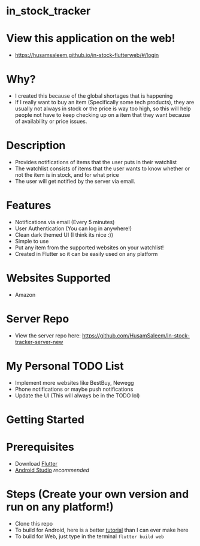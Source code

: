 # in_stock_tracker

# View this application on the web!
- https://husamsaleem.github.io/in-stock-flutterweb/#/login

# Why?
- I created this because of the global shortages that is happening
- If I really want to buy an item (Specifically some tech products), they are usually not always in stock or the price is way too high, so this will help people not have to keep checking up on a item that they want because of availability or price issues. 

# Description
- Provides notifications of items that the user puts in their watchlist
- The watchlist consists of items that the user wants to know whether or not the item is in stock, and for what price
- The user will get notified by the server via email.

# Features
- Notifications via email (Every 5 minutes)
- User Authentication (You can log in anywhere!)
- Clean dark themed UI (I think its nice :))
- Simple to use
- Put any item from the supported websites on your watchlist!
- Created in Flutter so it can be easily used on any platform

# Websites Supported
- Amazon

# Server Repo
- View the server repo here: https://github.com/HusamSaleem/In-stock-tracker-server-new

# My Personal TODO List
- Implement more websites like BestBuy, Newegg
- Phone notifications or maybe push notifications
- Update the UI (This will always be in the TODO lol)

# Getting Started

# Prerequisites
- Download [Flutter](https://docs.flutter.dev/get-started/install)
- [Android Studio](https://developer.android.com/studio) *recommended*

# Steps (Create your own version and run on any platform!)
- Clone this repo
- To build for Android, here is a better [tutorial](https://docs.flutter.dev/deployment/android) than I can ever make here
- To build for Web, just type in the terminal ```flutter build web```

